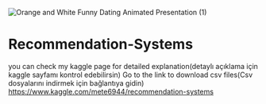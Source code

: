 ![Orange and White Funny Dating Animated Presentation (1)](https://user-images.githubusercontent.com/64548477/90936054-284c0580-e40d-11ea-9a4b-ae0885a72896.gif)

# Recommendation-Systems
you can check my kaggle page for detailed explanation(detaylı açıklama için kaggle sayfamı kontrol edebilirsin) Go to the link to download csv files(Csv dosyalarını indirmek için bağlantıya gidin) https://www.kaggle.com/mete6944/recommendation-systems
